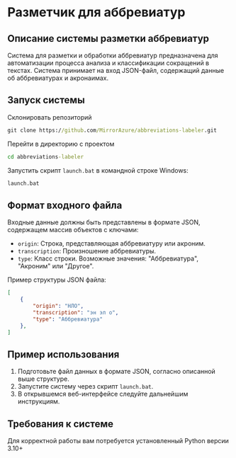 # Разметчик для аббревиатур

## Описание системы разметки аббревиатур

Система для разметки и обработки аббревиатур предназначена для автоматизации процесса анализа и классификации сокращений в текстах. Система принимает на вход JSON-файл, содержащий данные об аббревиатурах и акронаимах.

## Запуск системы
Склонировать репозиторий
```cmd
git clone https://github.com/MirrorAzure/abbreviations-labeler.git
```

Перейти в директорию с проектом
```cmd
cd abbreviations-labeler
```

Запустить скрипт `launch.bat` в командной строке Windows:
```cmd
launch.bat
```

## Формат входного файла

Входные данные должны быть представлены в формате JSON, содержащем массив объектов с ключами:
- `origin`: Строка, представляющая аббревиатуру или акроним.
- `transcription`: Произношение аббревиатуры.
- `type`: Класс строки. Возможные значения: "Аббревиатура", "Акроним" или "Другое".

Пример структуры JSON файла:
```json
[
    {
        "origin": "НЛО",
        "transcription": "эн эл о",
        "type": "Аббревиатура"
    },
]
```

## Пример использования

1. Подготовьте файл данных в формате JSON, согласно описанной выше структуре.
2. Запустите систему через скрипт `launch.bat`.
3. В открывшемся веб-интерфейсе следуйте дальнейшим инструкциям.

## Требования к системе

Для корректной работы вам потребуется установленный Python версии 3.10+